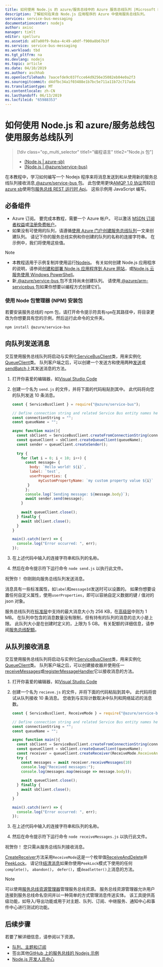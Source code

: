 ```yaml
---
title: 如何使用 Node.js 的 azure/服务总线中的 Azure 服务总线队列 |Microsoft Docs
description: 了解如何在来自 Node.js 应用程序的 Azure 中使用服务总线队列。
services: service-bus-messaging
documentationcenter: nodejs
author: axisc
manager: timlt
editor: spelluru
ms.assetid: a87a00f9-9aba-4c49-a0df-f900a8b67b3f
ms.service: service-bus-messaging
ms.workload: tbd
ms.tgt_pltfrm: na
ms.devlang: nodejs
ms.topic: article
ms.date: 04/10/2019
ms.author: aschhab
ms.openlocfilehash: 7aacefde9c037fcce64d9256e35082eb04e0a2f3
ms.sourcegitcommit: d4dfbc34a1f03488e1b7bc5e711a11b72c717ada
ms.translationtype: MT
ms.contentlocale: zh-CN
ms.lasthandoff: 06/13/2019
ms.locfileid: "65988353"
---
```

# <a name="how-to-use-service-bus-queues-with-nodejs-and-the-azureservice-bus-package"></a>如何使用 Node.js 和 azure/服务总线包使用服务总线队列
> [!div class="op_multi_selector" title1="编程语言" title2="Node.js 包"]
> - [(Node.js | azure-sb)](service-bus-nodejs-how-to-use-queues.md)
> - [(Node.js | @azure/service-bus)](service-bus-nodejs-how-to-use-queues-new-package.md)

在本教程中，学习如何编写一个 Nodejs 程序来将消息发送到和从使用新的服务总线队列接收消息[ @azure/service-bus ](https://www.npmjs.com/package/@azure/service-bus)包。 此包使用更快[AMQP 1.0 协议](service-bus-amqp-overview.md)而较旧[azure sb](https://www.npmjs.com/package/azure-sb)使用包[服务总线 REST 运行时 Api](/rest/api/servicebus/service-bus-runtime-rest)。 这些示例用 JavaScript 编写。

## <a name="prerequisites"></a>必备组件
- Azure 订阅。 要完成本教程，需要一个 Azure 帐户。 可以激活 [MSDN 订阅者权益](https://azure.microsoft.com/pricing/member-offers/credit-for-visual-studio-subscribers/?WT.mc_id=A85619ABF)或[注册免费帐户](https://azure.microsoft.com/free/?WT.mc_id=A85619ABF)。
- 如果没有可使用的队列，请遵循[使用 Azure 门户创建服务总线队列](service-bus-quickstart-portal.md)一文来创建队列。 请记下你的服务总线实例和你创建的队列的名称的连接字符串。 在示例中，我们将使用这些值。

> [!NOTE]
> - 本教程适用于示例复制并使用运行[Nodejs](https://nodejs.org/)。 有关如何创建 Node.js 应用程序的说明，请参阅[创建和部署 Node.js 应用程序到 Azure 网站](../app-service/app-service-web-get-started-nodejs.md)，或[Node.js 云服务使用 Windows PowerShell](../cloud-services/cloud-services-nodejs-develop-deploy-app.md)。
> - 新[ @azure/service-bus ](https://www.npmjs.com/package/@azure/service-bus)包不支持尚未创建队列。 请使用[ @azure/arm-servicebus ](https://www.npmjs.com/package/@azure/arm-servicebus)包如果你想要以编程方式创建它们。

### <a name="use-node-package-manager-npm-to-install-the-package"></a>使用 Node 包管理器 (NPM) 安装包
若要安装服务总线的 npm 包，请打开命令提示符具有`npm`在其路径中，将目录更改为你想要具有您的示例，然后运行此命令的文件夹。

```bash
npm install @azure/service-bus
```

## <a name="send-messages-to-a-queue"></a>向队列发送消息
交互使用服务总线队列将启动与实例化[ServiceBusClient](https://docs.microsoft.com/javascript/api/@azure/service-bus/servicebusclient)类，用来实例化[QueueClient](https://docs.microsoft.com/javascript/api/%40azure/service-bus/queueclient)类。 队列客户端之后，可以创建一个发送方和使用两种[发送](https://docs.microsoft.com/javascript/api/%40azure/service-bus/sender#send-sendablemessageinfo-)或[sendBatch](https://docs.microsoft.com/javascript/api/@azure/service-bus/sender#sendbatch-sendablemessageinfo---)上其发送消息的方法。

1. 打开你喜爱的编辑器，如[Visual Studio Code](https://code.visualstudio.com/)
2. 创建一个名为 `send.js` 的文件，并将下面的代码粘贴到其中。 此代码将向您的队列发送 10 条消息。

    ```javascript
    const { ServiceBusClient } = require("@azure/service-bus"); 
    
    // Define connection string and related Service Bus entity names here
    const connectionString = "";
    const queueName = ""; 
    
    async function main(){
      const sbClient = ServiceBusClient.createFromConnectionString(connectionString); 
      const queueClient = sbClient.createQueueClient(queueName);
      const sender = queueClient.createSender();
      
      try {
        for (let i = 0; i < 10; i++) {
          const message= {
            body: `Hello world! ${i}`,
            label: `test`,
            userProperties: {
                myCustomPropertyName: `my custom property value ${i}`
           }
          };
          console.log(`Sending message: ${message.body}`);
          await sender.send(message);
        }
        
        await queueClient.close();
      } finally {
        await sbClient.close();
      }
    }
    
    main().catch((err) => {
      console.log("Error occurred: ", err);
    });
    ```
3. 在上述代码中输入的连接字符串和队列的名称。
4. 然后在命令提示符下运行命令 `node send.js` 以执行此文件。

祝贺你！ 你刚刚向服务总线队列发送消息。

消息具有一些标准属性，如`label`和`messageId`发送时可以设置的。 如果你想要设置任何自定义属性，使用`userProperties`，即可以容纳自定义数据的键 / 值对的 json 对象。

服务总线队列在[标准层](service-bus-premium-messaging.md)中支持的最大消息大小为 256 KB，在[高级层](service-bus-premium-messaging.md)中则为 1 MB。 在队列中包含的消息数量没有限制，但有持有的队列的消息的总大小是上限。 此队列大小是在创建时定义的，上限为 5 GB。 有关配额的详细信息，请参阅[服务总线配额](service-bus-quotas.md)。

## <a name="receive-messages-from-a-queue"></a>从队列接收消息
交互使用服务总线队列将启动与实例化[ServiceBusClient](https://docs.microsoft.com/javascript/api/@azure/service-bus/servicebusclient)类，用来实例化[QueueClient](https://docs.microsoft.com/javascript/api/%40azure/service-bus/queueclient)类。 队列客户端之后，可以创建接收器并使用任一[receiveMessages](https://docs.microsoft.com/javascript/api/%40azure/service-bus/receiver#receivemessages-number--undefined---number-)或[registerMessageHandler](https://docs.microsoft.com/javascript/api/%40azure/service-bus/receiver#registermessagehandler-onmessage--onerror--messagehandleroptions-)它以接收消息的方法。

1. 打开你喜爱的编辑器，如[Visual Studio Code](https://code.visualstudio.com/)
2. 创建一个名为 `recieve.js` 的文件，并将下面的代码粘贴到其中。 此代码将尝试从队列接收 10 条消息。 您收到与实际计数取决中队列和网络延迟的消息数。

    ```javascript
    const { ServiceBusClient, ReceiveMode } = require("@azure/service-bus"); 
    
    // Define connection string and related Service Bus entity names here
    const connectionString = "";
    const queueName = ""; 
    
    async function main(){
      const sbClient = ServiceBusClient.createFromConnectionString(connectionString); 
      const queueClient = sbClient.createQueueClient(queueName);
      const receiver = queueClient.createReceiver(ReceiveMode.ReceiveAndDelete);
      try {
        const messages = await receiver.receiveMessages(10)
        console.log("Received messages:");
        console.log(messages.map(message => message.body));
         
        await queueClient.close();
      } finally {
        await sbClient.close();
      }
    }
    
    main().catch((err) => {
      console.log("Error occurred: ", err);
    });
    ```
3. 在上述代码中输入的连接字符串和队列的名称。
4. 然后在命令提示符下运行命令 `node receiveMessages.js` 以执行此文件。

祝贺你！ 您只需从服务总线队列接收消息。

[CreateReceiver](https://docs.microsoft.com/javascript/api/%40azure/service-bus/queueclient#createreceiver-receivemode-)方法采用`ReceiveMode`这是一个枚举值[ReceiveAndDelete](message-transfers-locks-settlement.md#settling-receive-operations)并[PeekLock](message-transfers-locks-settlement.md#settling-receive-operations)。 请记住[结清消息](message-transfers-locks-settlement.md#settling-receive-operations)如果你使用`PeekLock`模式下使用的任何`complete()`， `abandon()`， `defer()`，或`deadletter()`上消息的方法。

> [!NOTE]
> 可以使用[服务总线资源管理器](https://github.com/paolosalvatori/ServiceBusExplorer/)管理服务总线资源。 服务总线资源管理器允许用户连接到服务总线命名空间并以一种简单的方式管理消息传送实体。 该工具提供高级功能，如导入/导出功能或用于对主题、队列、订阅、中继服务、通知中心和事件中心进行测试的功能。 

## <a name="next-steps"></a>后续步骤
若要了解详细信息，请参阅以下资源。
- [队列、主题和订阅](service-bus-queues-topics-subscriptions.md)
- 签出其他[GitHub 上的服务总线的 Nodejs 示例](https://github.com/Azure/azure-sdk-for-js/tree/master/sdk/servicebus/service-bus/samples/javascript)
- [Node.js 开发人员中心](https://azure.microsoft.com/develop/nodejs/)

